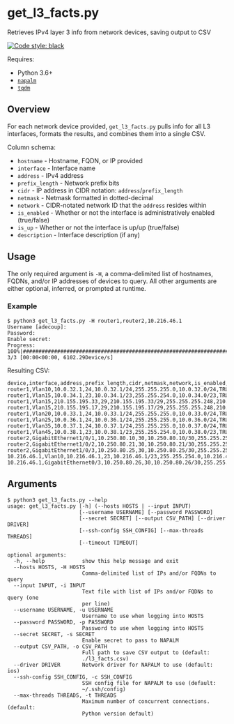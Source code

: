# get_l3_facts.py

Retrieves IPv4 layer 3 info from network devices, saving output to CSV

[![Code style: black](https://img.shields.io/badge/code%20style-black-000000.svg)](https://github.com/python/black)

Requires:
* Python 3.6+
* [`napalm`](https://github.com/napalm-automation/napalm)
* [`tqdm`](https://github.com/tqdm/tqdm)

## Overview

For each network device provided, `get_l3_facts.py` pulls info for all L3 interfaces, formats the results, and combines them into a single CSV.

Column schema:
* `hostname` - Hostname, FQDN, or IP provided
* `interface` - Interface name
* `address` - IPv4 address
* `prefix_length` - Network prefix bits
* `cidr` - IP address in CIDR notation: `address`/`prefix_length`
* `netmask` - Netmask formatted in dotted-decimal
* `network` - CIDR-notated network ID that the `address` resides within
* `is_enabled` - Whether or not the interface is administratively enabled (true/false)
* `is_up` - Whether or not the interface is up/up (true/false)
* `description` - Interface description (if any)

## Usage

The only required argument is `-H`, a comma-delimited list of hostnames, FQDNs, and/or IP addresses of devices to query.
All other arguments are either optional, inferred, or prompted at runtime.

### Example

```
$ python3 get_l3_facts.py -H router1,router2,10.216.46.1
Username [adecoup]:
Password:
Enable secret:
Progress: 100%|#########################################################################################################################| 3/3 [00:00<00:00, 6102.29Device/s]
```

Resulting CSV:

```
device,interface,address,prefix_length,cidr,netmask,network,is_enabled,is_up,description
router1,Vlan10,10.0.32.1,24,10.0.32.1/24,255.255.255.0,10.0.32.0/24,TRUE,TRUE,Mgmt
router1,Vlan15,10.0.34.1,23,10.0.34.1/23,255.255.254.0,10.0.34.0/23,TRUE,TRUE,Staff
router1,Vlan15,210.155.195.33,29,210.155.195.33/29,255.255.255.248,210.155.195.32/29,TRUE,TRUE,Staff
router1,Vlan15,210.155.195.17,29,210.155.195.17/29,255.255.255.248,210.155.195.16/29,TRUE,TRUE,Staff
router1,Vlan20,10.0.33.1,24,10.0.33.1/24,255.255.255.0,10.0.33.0/24,TRUE,TRUE,Cameras
router1,Vlan25,10.0.36.1,24,10.0.36.1/24,255.255.255.0,10.0.36.0/24,TRUE,TRUE,Lab1
router1,Vlan35,10.0.37.1,24,10.0.37.1/24,255.255.255.0,10.0.37.0/24,TRUE,TRUE,Lab2
router1,Vlan45,10.0.38.1,23,10.0.38.1/23,255.255.254.0,10.0.38.0/23,TRUE,TRUE,Students
router2,GigabitEthernet1/0/1,10.250.80.10,30,10.250.80.10/30,255.255.255.252,10.250.80.8/30,TRUE,TRUE,
router2,GigabitEthernet1/0/2,10.250.80.21,30,10.250.80.21/30,255.255.255.252,10.250.80.20/30,TRUE,TRUE,
router2,GigabitEthernet1/0/3,10.250.80.25,30,10.250.80.25/30,255.255.255.252,10.250.80.24/30,TRUE,TRUE,
10.216.46.1,Vlan10,10.216.46.1,23,10.216.46.1/23,255.255.254.0,10.216.46.0/23,LAN,TRUE,TRUE,
10.216.46.1,GigabitEthernet0/3,10.250.80.26,30,10.250.80.26/30,255.255.255.252,10.250.80.24/30,TRUE,TRUE,UPLINK
```

## Arguments

```
$ python3 get_l3_facts.py --help
usage: get_l3_facts.py [-h] (--hosts HOSTS | --input INPUT)
                       [--username USERNAME] [--password PASSWORD]
                       [--secret SECRET] [--output CSV_PATH] [--driver DRIVER]
                       [--ssh-config SSH_CONFIG] [--max-threads THREADS]
                       [--timeout TIMEOUT]

optional arguments:
  -h, --help            show this help message and exit
  --hosts HOSTS, -H HOSTS
                        Comma-delimited list of IPs and/or FQDNs to query
  --input INPUT, -i INPUT
                        Text file with list of IPs and/or FQDNs to query (one
                        per line)
  --username USERNAME, -u USERNAME
                        Username to use when logging into HOSTS
  --password PASSWORD, -p PASSWORD
                        Password to use when logging into HOSTS
  --secret SECRET, -s SECRET
                        Enable secret to pass to NAPALM
  --output CSV_PATH, -o CSV_PATH
                        Full path to save CSV output to (default:
                        ./l3_facts.csv)
  --driver DRIVER       Network driver for NAPALM to use (default: ios)
  --ssh-config SSH_CONFIG, -c SSH_CONFIG
                        SSH config file for NAPALM to use (default:
                        ~/.ssh/config)
  --max-threads THREADS, -t THREADS
                        Maximum number of concurrent connections. (default:
                        Python version default)
```
